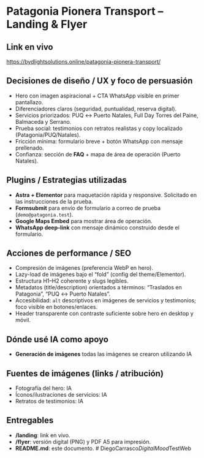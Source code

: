 # Patagonia Pionera Transport – Landing & Flyer

## Link en vivo
https://bydlightsolutions.online/patagonia-pionera-transport/

## Decisiones de diseño / UX y foco de persuasión
- Hero con imagen aspiracional + CTA WhatsApp visible en primer pantallazo.
- Diferenciadores claros (seguridad, puntualidad, reserva digital).
- Servicios priorizados: PUQ ↔ Puerto Natales, Full Day Torres del Paine, Balmaceda y Serrano.
- Prueba social: testimonios con retratos realistas y copy localizado (Patagonia/PUQ/Natales).
- Fricción mínima: formulario breve + botón WhatsApp con mensaje prellenado.
- Confianza: sección de **FAQ** + mapa de área de operación (Puerto Natales).

## Plugins / Estrategias utilizadas
- **Astra + Elementor** para maquetación rápida y responsive. Solicitado en las instrucciones de la prueba.
- **Formsubmit** para envío de formulario a correo de prueba (`demo@patagonia.test`).
- **Google Maps Embed** para mostrar área de operación.
- **WhatsApp deep-link** con mensaje dinámico construido desde el formulario.

## Acciones de performance / SEO
- Compresión de imágenes (preferencia WebP en hero).
- Lazy-load de imágenes bajo el “fold” (config del theme/Elementor).
- Estructura H1–H2 coherente y slugs legibles.
- Metadatos (title/description) orientados a términos: “Traslados en Patagonia”, “PUQ ↔ Puerto Natales”.
- Accesibilidad: `alt` descriptivos en imágenes de servicios y testimonios; foco visible en botones/enlaces.
- Header transparente con contraste suficiente sobre hero en desktop y móvil.

## Dónde usé IA como apoyo
- **Generación de imágenes** todas las imágenes se crearon utilizando IA

## Fuentes de imágenes (links / atribución)
- Fotografía del hero: IA
- Íconos/ilustraciones de servicios: IA
- Retratos de testimonios: IA

## Entregables
- **/landing**: link en vivo.  
- **/flyer**: versión digital (PNG) y PDF A5 para impresión.  
- **README.md**: este documento.
#   D i e g o C a r r a s c o _ D i g i t a l M o o d _ T e s t W e b 
 
 
